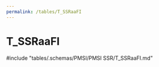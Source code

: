 ```yaml
---
permalink: /tables/T_SSRaaFI
---
```

# T_SSRaaFI
<!-- SPDX-License-Identifier: MPL-2.0 -->

<!-- ATTENTION : Ne pas supprimer ou modifier la ligne ci-dessous -->
#include "tables/.schemas/PMSI/PMSI SSR/T_SSRaaFI.md"
<!-- ATTENTION : Ne pas supprimer ou modifier la ligne ci-dessus -->

